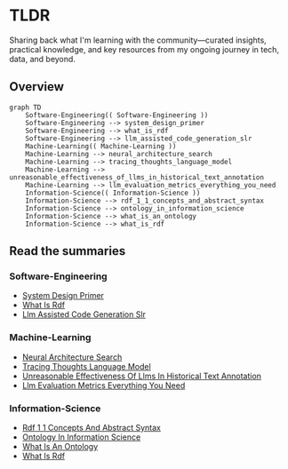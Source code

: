 # TLDR

Sharing back what I'm learning with the community—curated insights, practical knowledge, and key resources from my ongoing journey in tech, data, and beyond.

<!-- TLDR-AUTO-START -->
## Overview
```mermaid
graph TD
    Software-Engineering(( Software-Engineering ))
    Software-Engineering --> system_design_primer
    Software-Engineering --> what_is_rdf
    Software-Engineering --> llm_assisted_code_generation_slr
    Machine-Learning(( Machine-Learning ))
    Machine-Learning --> neural_architecture_search
    Machine-Learning --> tracing_thoughts_language_model
    Machine-Learning --> unreasonable_effectiveness_of_llms_in_historical_text_annotation
    Machine-Learning --> llm_evaluation_metrics_everything_you_need
    Information-Science(( Information-Science ))
    Information-Science --> rdf_1_1_concepts_and_abstract_syntax
    Information-Science --> ontology_in_information_science
    Information-Science --> what_is_an_ontology
    Information-Science --> what_is_rdf
```

## Read the summaries
### Software-Engineering
- [System Design Primer](knowledge/Software-Engineering/system-design-primer.md)
- [What Is Rdf](knowledge/Software-Engineering/what-is-rdf.md)
- [Llm Assisted Code Generation Slr](knowledge/Software-Engineering/llm-assisted-code-generation-slr.md)

### Machine-Learning
- [Neural Architecture Search](knowledge/Machine-Learning/neural-architecture-search.md)
- [Tracing Thoughts Language Model](knowledge/Machine-Learning/tracing-thoughts-language-model.md)
- [Unreasonable Effectiveness Of Llms In Historical Text Annotation](knowledge/Machine-Learning/unreasonable-effectiveness-of-llms-in-historical-text-annotation.md)
- [Llm Evaluation Metrics Everything You Need](knowledge/Machine-Learning/llm-evaluation-metrics-everything-you-need.md)

### Information-Science
- [Rdf 1 1 Concepts And Abstract Syntax](knowledge/Information-Science/rdf-1-1-concepts-and-abstract-syntax.md)
- [Ontology In Information Science](knowledge/Information-Science/ontology-in-information-science.md)
- [What Is An Ontology](knowledge/Information-Science/what-is-an-ontology.md)
- [What Is Rdf](knowledge/Information-Science/what-is-rdf.md)

<!-- TLDR-AUTO-END -->




